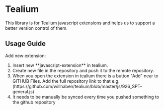# Tealium

This library is for Tealium javascript extensions and helps us to support a better version control of them.

## Usage Guide
Add new extension:
<ol>
<li>Insert new **javascript-extension** in tealium.</li>
<li>Create new file in the repository and push it to the remote repository.</li>
<li>When you open the extension in tealium there is a button "Add" near to GITHUB Files. Add the full repository link to that e.g. (https://github.com/willhaben/tealium/blob/master/js/926_SPT-general.js)</li>
<li>It needs to be manually be synced every time you pushed something to the github repository</li>
</ol>